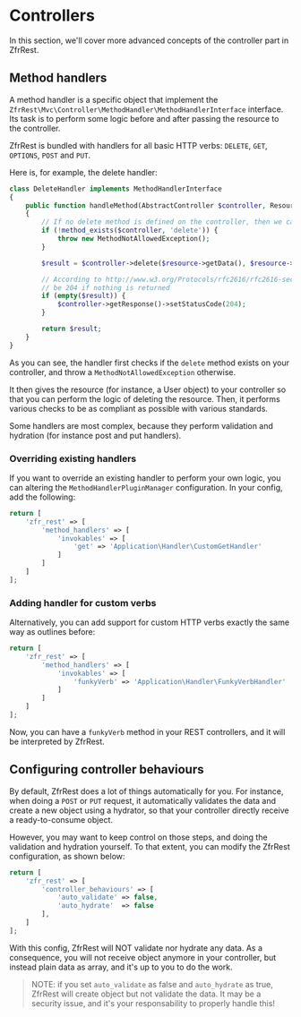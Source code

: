 # Controllers

In this section, we'll cover more advanced concepts of the controller part in ZfrRest.

## Method handlers

A method handler is a specific object that implement the `ZfrRest\Mvc\Controller\MethodHandler\MethodHandlerInterface`
interface. Its task is to perform some logic before and after passing the resource to the controller.

ZfrRest is bundled with handlers for all basic HTTP verbs: `DELETE`, `GET`, `OPTIONS`, `POST` and `PUT`.

Here is, for example, the delete handler:

```php
class DeleteHandler implements MethodHandlerInterface
{
    public function handleMethod(AbstractController $controller, ResourceInterface $resource)
    {
        // If no delete method is defined on the controller, then we cannot do anything
        if (!method_exists($controller, 'delete')) {
            throw new MethodNotAllowedException();
        }

        $result = $controller->delete($resource->getData(), $resource->getMetadata());

        // According to http://www.w3.org/Protocols/rfc2616/rfc2616-sec9.html#sec9.7, status code should
        // be 204 if nothing is returned
        if (empty($result)) {
            $controller->getResponse()->setStatusCode(204);
        }

        return $result;
    }
}
```

As you can see, the handler first checks if the `delete` method exists on your controller, and throw a
`MethodNotAllowedException` otherwise.

It then gives the resource (for instance, a User object) to your controller so that you can perform the logic of
deleting the resource. Then, it performs various checks to be as compliant as possible with various standards.

Some handlers are most complex, because they perform validation and hydration (for instance post and put handlers).

### Overriding existing handlers

If you want to override an existing handler to perform your own logic, you can altering the
`MethodHandlerPluginManager` configuration. In your config, add the following:

```php
return [
    'zfr_rest' => [
        'method_handlers' => [
            'invokables' => [
                'get' => 'Application\Handler\CustomGetHandler'
            ]
        ]
    ]
];
```

### Adding handler for custom verbs

Alternatively, you can add support for custom HTTP verbs exactly the same way as outlines before:

```php
return [
    'zfr_rest' => [
        'method_handlers' => [
            'invokables' => [
                'funkyVerb' => 'Application\Handler\FunkyVerbHandler'
            ]
        ]
    ]
];
```

Now, you can have a `funkyVerb` method in your REST controllers, and it will be interpreted by ZfrRest.

## Configuring controller behaviours

By default, ZfrRest does a lot of things automatically for you. For instance, when doing a `POST` or `PUT` request,
it automatically validates the data and create a new object using a hydrator, so that your controller directly
receive a ready-to-consume object.

However, you may want to keep control on those steps, and doing the validation and hydration yourself. To that extent,
you can modify the ZfrRest configuration, as shown below:

```php
return [
    'zfr_rest' => [
        'controller_behaviours' => [
            'auto_validate' => false,
            'auto_hydrate'  => false
        ],
    ]
];
```

With this config, ZfrRest will NOT validate nor hydrate any data. As a consequence, you will not receive object
anymore in your controller, but instead plain data as array, and it's up to you to do the work.

> NOTE: if you set `auto_validate` as false and `auto_hydrate` as true, ZfrRest will create object but not validate
the data. It may be a security issue, and it's your responsability to properly handle this!
